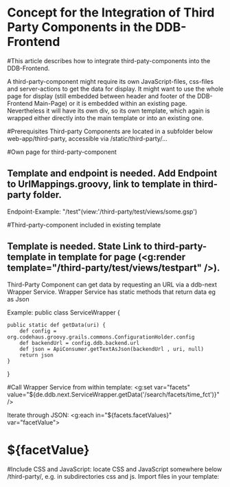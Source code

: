 ﻿Concept for the Integration of Third Party Components in the DDB-Frontend
================

#This article describes how to integrate third-paty-components into the DDB-Frontend.

A third-party-component might require its own JavaScript-files, css-files and server-actions to get the data for display.
It might want to use the whole page for display (still embedded between header and footer of the DDB-Frontend Main-Page) or it is embedded within an existing page.
Nevertheless it will have its own div, so its own template, which again is wrapped either directly into the main template or into an existing one.

#Prerequisites
Third-party Components are located in a subfolder below web-app/third-party, accessible via /static/third-party/...

#Own page for third-party-component
## Template and endpoint is needed. Add Endpoint to UrlMappings.groovy, link to template in third-party folder.
Endpoint-Example:
"/test"(view:'/third-party/test/views/some.gsp')


#Third-party-component included in existing template
## Template is needed. State Link to third-party-template in template for page (<g:render template="/third-party/test/views/testpart" />).

Third-Party Component can get data by requesting an URL via a ddb-next Wrapper Service.
Wrapper Service has static methods that return data eg as Json

Example:
public class ServiceWrapper {
    
    public static def getData(uri) {
        def config = org.codehaus.groovy.grails.commons.ConfigurationHolder.config
        def backendUrl = config.ddb.backend.url
        def json = ApiConsumer.getTextAsJson(backendUrl , uri, null)
        return json
    }
}

#Call Wrapper Service from within template:
<g:set var="facets" value="${de.ddb.next.ServiceWrapper.getData('/search/facets/time_fct')}" />

Iterate through JSON:
<g:each in="${facets.facetValues}" var="facetValue">
<h1>${facetValue}</h1>
</g:each>

#Include CSS and JavaScript:
locate CSS and JavaScript somewhere below /third-party/<yourcomponent>, e.g. in subdirectories css and js.
Import files in your template:
<link rel="stylesheet" href="${resource(dir: 'third-party/<yourcomponent>/css', file: 'test.css')}" />
<script src="${resource(dir: 'third-party/<yourcomponent>/js', file: 'test.js')}" /></script>






